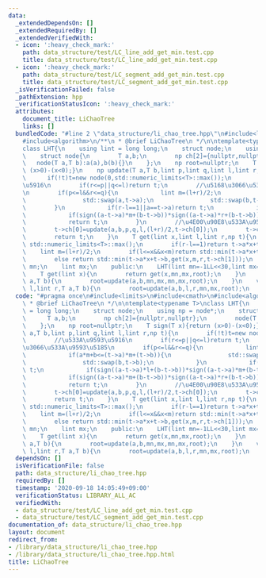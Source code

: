 ```yaml
---
data:
  _extendedDependsOn: []
  _extendedRequiredBy: []
  _extendedVerifiedWith:
  - icon: ':heavy_check_mark:'
    path: data_structure/test/LC_line_add_get_min.test.cpp
    title: data_structure/test/LC_line_add_get_min.test.cpp
  - icon: ':heavy_check_mark:'
    path: data_structure/test/LC_segment_add_get_min.test.cpp
    title: data_structure/test/LC_segment_add_get_min.test.cpp
  _isVerificationFailed: false
  _pathExtension: hpp
  _verificationStatusIcon: ':heavy_check_mark:'
  attributes:
    document_title: LiChaoTree
    links: []
  bundledCode: "#line 2 \"data_structure/li_chao_tree.hpp\"\n#include<limits>\n#include<cmath>\n\
    #include<algorithm>\n/**\n * @brief LiChaoTree\n */\n\ntemplate<typename T>\n\
    class LHT{\n    using lint = long long;\n    struct node;\n    using np = node*;\n\
    \    struct node{\n        T a,b;\n        np ch[2]={nullptr,nullptr};\n     \
    \   node(T a,T b):a(a),b(b){}\n    };\n    np root=nullptr;\n    T sign(T x){return\
    \ (x>0)-(x<0);}\n    np update(T a,T b,lint p,lint q,lint l,lint r,np t){\n  \
    \      if(!t)t=new node(0,std::numeric_limits<T>::max());\n        //\u533A\u9593\
    \u5916\n        if(r<=p||q<=l)return t;\n        //\u5168\u3066\u533A\u9593\u5185\
    \n        if(p<=l&&r<=q){\n            lint m=(l+r)/2;\n            if(a*m+b<=(t->a)*m+(t->b)){\n\
    \                std::swap(a,t->a);\n                std::swap(b,t->b);\n    \
    \        }\n            if(r-l==1||a==t->a)return t;\n            if(sign((a-t->a)*l+(b-t->b))*sign((a-t->a)*m+(b-t->b))<=0)t->ch[0]=update(a,b,p,q,l,m,t->ch[0]);\n\
    \            if(sign((a-t->a)*m+(b-t->b))*sign((a-t->a)*r+(b-t->b))<=0)t->ch[1]=update(a,b,p,q,m,r,t->ch[1]);\n\
    \            return t;\n        }\n        //\u4E00\u90E8\u533A\u9593\u5185\n\
    \        t->ch[0]=update(a,b,p,q,l,(l+r)/2,t->ch[0]);\n        t->ch[1]=update(a,b,p,q,(l+r)/2,r,t->ch[1]);\n\
    \        return t;\n    }\n    T get(lint x,lint l,lint r,np t){\n        if(!t)return\
    \ std::numeric_limits<T>::max();\n        if(r-l==1)return t->a*x+t->b;\n    \
    \    lint m=(l+r)/2;\n        if(l<=x&&x<m)return std::min(t->a*x+t->b,get(x,l,m,t->ch[0]));\n\
    \        else return std::min(t->a*x+t->b,get(x,m,r,t->ch[1]));\n    }\n    lint\
    \ mn;\n    lint mx;\n    public:\n    LHT(lint mn=-1LL<<30,lint mx=1LL<<30):mn(mn),mx(mx){}\n\
    \    T get(lint x){\n        return get(x,mn,mx,root);\n    }\n    void add_line(T\
    \ a,T b){\n        root=update(a,b,mn,mx,mn,mx,root);\n    }\n    void add_segment(lint\
    \ l,lint r,T a,T b){\n        root=update(a,b,l,r,mn,mx,root);\n    }\n};\n"
  code: "#pragma once\n#include<limits>\n#include<cmath>\n#include<algorithm>\n/**\n\
    \ * @brief LiChaoTree\n */\n\ntemplate<typename T>\nclass LHT{\n    using lint\
    \ = long long;\n    struct node;\n    using np = node*;\n    struct node{\n  \
    \      T a,b;\n        np ch[2]={nullptr,nullptr};\n        node(T a,T b):a(a),b(b){}\n\
    \    };\n    np root=nullptr;\n    T sign(T x){return (x>0)-(x<0);}\n    np update(T\
    \ a,T b,lint p,lint q,lint l,lint r,np t){\n        if(!t)t=new node(0,std::numeric_limits<T>::max());\n\
    \        //\u533A\u9593\u5916\n        if(r<=p||q<=l)return t;\n        //\u5168\
    \u3066\u533A\u9593\u5185\n        if(p<=l&&r<=q){\n            lint m=(l+r)/2;\n\
    \            if(a*m+b<=(t->a)*m+(t->b)){\n                std::swap(a,t->a);\n\
    \                std::swap(b,t->b);\n            }\n            if(r-l==1||a==t->a)return\
    \ t;\n            if(sign((a-t->a)*l+(b-t->b))*sign((a-t->a)*m+(b-t->b))<=0)t->ch[0]=update(a,b,p,q,l,m,t->ch[0]);\n\
    \            if(sign((a-t->a)*m+(b-t->b))*sign((a-t->a)*r+(b-t->b))<=0)t->ch[1]=update(a,b,p,q,m,r,t->ch[1]);\n\
    \            return t;\n        }\n        //\u4E00\u90E8\u533A\u9593\u5185\n\
    \        t->ch[0]=update(a,b,p,q,l,(l+r)/2,t->ch[0]);\n        t->ch[1]=update(a,b,p,q,(l+r)/2,r,t->ch[1]);\n\
    \        return t;\n    }\n    T get(lint x,lint l,lint r,np t){\n        if(!t)return\
    \ std::numeric_limits<T>::max();\n        if(r-l==1)return t->a*x+t->b;\n    \
    \    lint m=(l+r)/2;\n        if(l<=x&&x<m)return std::min(t->a*x+t->b,get(x,l,m,t->ch[0]));\n\
    \        else return std::min(t->a*x+t->b,get(x,m,r,t->ch[1]));\n    }\n    lint\
    \ mn;\n    lint mx;\n    public:\n    LHT(lint mn=-1LL<<30,lint mx=1LL<<30):mn(mn),mx(mx){}\n\
    \    T get(lint x){\n        return get(x,mn,mx,root);\n    }\n    void add_line(T\
    \ a,T b){\n        root=update(a,b,mn,mx,mn,mx,root);\n    }\n    void add_segment(lint\
    \ l,lint r,T a,T b){\n        root=update(a,b,l,r,mn,mx,root);\n    }\n};"
  dependsOn: []
  isVerificationFile: false
  path: data_structure/li_chao_tree.hpp
  requiredBy: []
  timestamp: '2020-09-18 14:05:49+09:00'
  verificationStatus: LIBRARY_ALL_AC
  verifiedWith:
  - data_structure/test/LC_line_add_get_min.test.cpp
  - data_structure/test/LC_segment_add_get_min.test.cpp
documentation_of: data_structure/li_chao_tree.hpp
layout: document
redirect_from:
- /library/data_structure/li_chao_tree.hpp
- /library/data_structure/li_chao_tree.hpp.html
title: LiChaoTree
---
```

